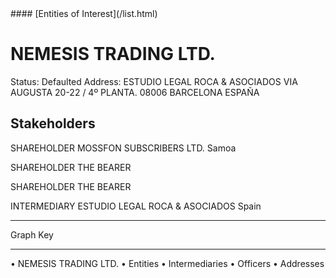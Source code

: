 <link rel="stylesheet" type="text/css" href="../../assets/style.css">
#### [Entities of Interest](/list.html)

# NEMESIS TRADING LTD.
Status: Defaulted
Address: ESTUDIO LEGAL ROCA & ASOCIADOS VIA AUGUSTA 20-22 / 4º PLANTA. 08006 BARCELONA  ESPAÑA

## Stakeholders
SHAREHOLDER
MOSSFON SUBSCRIBERS LTD.
Samoa


SHAREHOLDER
THE BEARER


SHAREHOLDER
THE BEARER


INTERMEDIARY
ESTUDIO LEGAL ROCA & ASOCIADOS
Spain




---



<div class="legend">
Graph Key
<hr>
<span class="focus">• NEMESIS TRADING LTD.</span>
<span class="entity">• Entities</span>
<span class="intermediary">• Intermediaries</span>
<span class="officer">• Officers</span>
<span class="address">• Addresses</span>
</div>


<img src="http://eoi-graphs.s3-website-eu-west-1.amazonaws.com/NEMESIS_TRADING_LTD..png" alt="">

